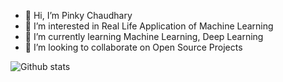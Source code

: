 - 👋 Hi, I’m Pinky Chaudhary
- 👀 I’m interested in Real Life Application of Machine Learning
- 🌱 I’m currently learning Machine Learning, Deep Learning
- 💞️ I’m looking to collaborate on Open Source Projects

![Github stats](https://github-readme-stats.vercel.app/api?username=PinkyChaudhary00)
<!---
PinkyChaudhary00/PinkyChaudhary00 is a ✨ special ✨ repository because its `README.md` (this file) appears on your GitHub profile.
You can click the Preview link to take a look at your changes.
--->
